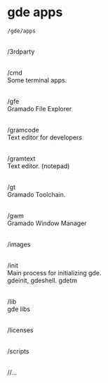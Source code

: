 # gde apps



	/gde/apps
 
 
<br>/3rdparty
     
	 
<br>/cmd
<br>	Some terminal apps.
	
<br>/gfe
<br>	Gramado File Explorer
   
<br>/gramcode
<br>	Text editor for developers
   
<br>/gramtext
<br>	Text editor. (notepad)
   
   
<br>/gt
<br>	Gramado Toolchain.
	
<br>/gwm
<br>	Gramado Window Manager
	
	
<br>/images


<br>/init
<br>	Main process for initializing gde.
<br>	gdeinit, gdeshell. gdetm
	
	
<br>/lib
<br>	gde libs
	

<br>/licenses


<br>/scripts


<br>//...
	
	
	
	
	
	
	
	
	
	
	
	
	
	
	
	